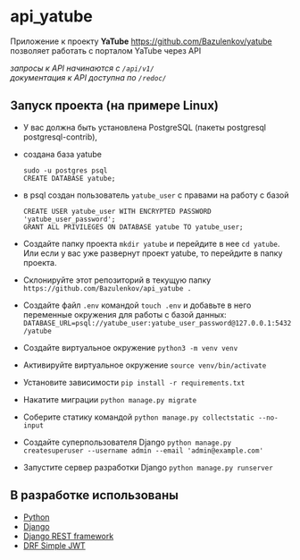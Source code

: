 # api_yatube
Приложение к проекту **YaTube** https://github.com/Bazulenkov/yatube
позволяет работать с порталом YaTube через API

*запросы к API начинаются с `/api/v1/`*  
*документация к API доступна по `/redoc/`*

## Запуск проекта (на примере Linux)

- У вас должна быть установлена PostgreSQL (пакеты postgresql postgresql-contrib),  
- создана база yatube
    ```
    sudo -u postgres psql
    CREATE DATABASE yatube;
    ```
- в psql создан пользователь `yatube_user` c правами на работу с базой
    ```
    CREATE USER yatube_user WITH ENCRYPTED PASSWORD 'yatube_user_password';
    GRANT ALL PRIVILEGES ON DATABASE yatube TO yatube_user; 
    ```
- Создайте папку проекта `mkdir yatube` и перейдите в нее `cd yatube`. Или если у вас уже развернут проект yatube, то перейдите в папку проекта.
- Склонируйте этот репозиторий в текущую папку `https://github.com/Bazulenkov/api_yatube .`
- Создайте файл `.env` командой `touch .env` и добавьте в него переменные окружения для работы с базой данных:
`DATABASE_URL=psql://yatube_user:yatube_user_password@127.0.0.1:5432/yatube`

- Создайте виртуальное окружение `python3 -m venv venv`
- Активируйте виртуальное окружение `source venv/bin/activate`
- Установите зависимости `pip install -r requirements.txt`
- Накатите миграции `python manage.py migrate`
- Соберите статику командой `python manage.py collectstatic --no-input`
- Создайте суперпользователя Django `python manage.py createsuperuser --username admin --email 'admin@example.com'`
- Запустите сервер разработки Django `python manage.py runserver`



## В разработке использованы

- [Python](https://www.python.org/)
- [Django](https://www.djangoproject.com/)
- [Django REST framework](https://www.django-rest-framework.org/)
- [DRF Simple JWT](https://django-rest-framework-simplejwt.readthedocs.io/en/latest/)
